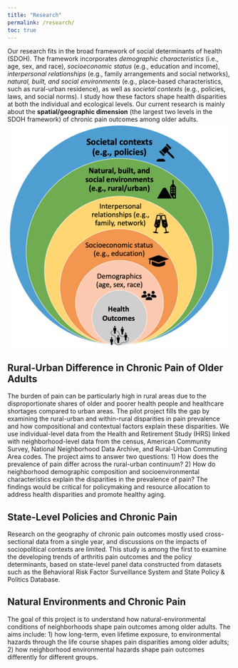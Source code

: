 ```yaml
---
title: "Research"
permalink: /research/
toc: true
---
```


Our research fits in the broad framework of social determinants of health (SDOH). The framework incorporates *demographic characteristics* (i.e., age, sex, and race), *socioeconomic status* (e.g., education and income), *interpersonal relationships* (e.g., family arrangements and social networks), *natural, built, and social environments* (e.g., place-based characteristics, such as rural-urban residence), as well as *societal contexts* (e.g., policies, laws, and social norms). I study how these factors shape health disparities at both the individual and ecological levels. 
Our current research is mainly about the **spatial/geographic dimension** (the largest two levels in the SDOH framework) of chronic pain outcomes among older adults. 
![](home_framework.png)
 
## Rural-Urban Difference in Chronic Pain of Older Adults
The burden of pain can be particularly high in rural areas due to the disproportionate shares of older and poorer health people and healthcare shortages compared to urban areas. The  pilot project fills the gap by examining the rural-urban and within-rural disparities in pain prevalence and how compositional and contextual factors explain these disparities. We use individual-level data from the Health and Retirement Study (HRS) linked with neighborhood-level data from the census, American Community Survey, National Neighborhood Data Archive, and Rural-Urban Commuting Area codes. The project aims to answer two questions: 1) How does the prevalence of pain differ across the rural-urban continuum? 2) How do neighborhood demographic composition and socioenvironmental characteristics explain the disparities in the prevalence of pain? The findings would be critical for policymaking and resource allocation to address health disparities and promote healthy aging. 

## State-Level Policies and Chronic Pain
Research on the geography of chronic pain outcomes mostly used cross-sectional data from a single year, and discussions on the impacts of sociopolitical contexts are limited. This study is among the first to examine the developing trends of arthritis pain outcomes and the policy determinants, based on state-level panel data constructed from datasets such as the Behavioral Risk Factor Surveillance System and State Policy & Politics Database.

## Natural Environments and Chronic Pain
The goal of this project is to understand how natural-environmental conditions of neighborhoods shape pain outcomes among older adults. The aims include: 1) how long-term, even lifetime exposure, to environmental hazards through the life course shapes pain disparities among older adults; 2) how neighborhood environmental hazards shape pain outcomes differently for different groups. 
